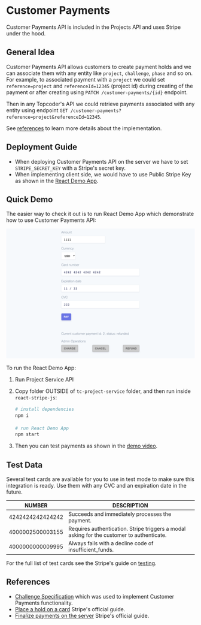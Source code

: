 # Customer Payments

Customer Payments API is included in the Projects API and uses Stripe under the hood.

## General Idea

Customer Payments API allows customers to create payment holds and we can associate them with any entity like `project`, `challenge`, `phase` and so on. For example, to associated payment with a `project` we could set `reference=project` and `referenceId=12345` (project id) during creating of the payment or after creating using `PATCH /customer-payments/{id}` endpoint.

Then in any Topcoder's API we could retrieve payments associated with any entity using endpoint `GET /customer-payments?reference=project&referenceId=12345`.

See [references](#references) to learn more details about the implementation.

## Deployment Guide

- When deploying Customer Payments API on the server we have to set `STRIPE_SECRET_KEY` with a Stripe's secret key.
- When implementing client side, we would have to use Public Stripe Key as shown in the [React Demo App](react-stripe-js).

## Quick Demo

The easier way to check it out is to run React Demo App which demonstrate how to use Customer Payments API:

![react demo app screenshot](./assets/react-demo-app.png)

To run the React Demo App:

1. Run Project Service API
2. Copy folder [](react-stripe-js) OUTSIDE of `tc-project-service` folder, and then run inside `react-stripe-js`:

   ```sh
   # install dependencies
   npm i

   # run React Demo App
   npm start
   ```

3. Then you can test payments as shown in the [demo video](./assets/react-demo-video.mp4).

## Test Data

Several test cards are available for you to use in test mode to make sure this integration is ready. Use them with any CVC and an expiration date in the future.

NUMBER | DESCRIPTION
--|--
4242424242424242 | Succeeds and immediately processes the payment.
4000002500003155 | Requires authentication. Stripe triggers a modal asking for the customer to authenticate.
4000000000009995 | Always fails with a decline code of insufficient_funds.

For the full list of test cards see the Stripe's guide on [testing](https://stripe.com/docs/testing).

## References

- [Challenge Specification](https://www.topcoder.com/challenges/25fa2d11-9f69-4d81-9f67-fb2eb15cec6a?tab=details) which was used to implement Customer Payments functionality.
- [Place a hold on a card](https://stripe.com/docs/payments/capture-later) Stripe's official guide.
- [Finalize payments on the server](https://stripe.com/docs/payments/accept-a-payment-synchronously) Stripe's official guide.
